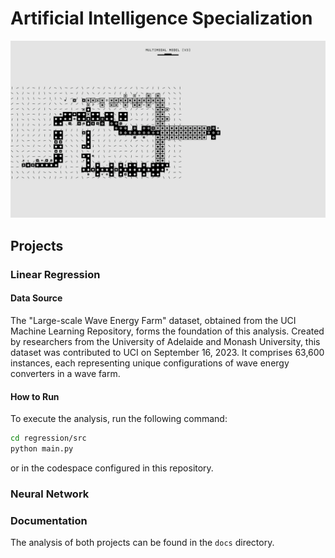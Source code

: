 # Artificial Intelligence Specialization

![banner](./readme/images/readme-banner.jpg)

## Projects

### Linear Regression

#### Data Source

The "Large-scale Wave Energy Farm" dataset, obtained from the UCI Machine Learning Repository, forms the foundation of this analysis. Created by researchers from the University of Adelaide and Monash University, this dataset was contributed to UCI on September 16, 2023. It comprises 63,600 instances, each representing unique configurations of wave energy converters in a wave farm.

#### How to Run

To execute the analysis, run the following command:

```bash
cd regression/src
python main.py
```

or in the codespace configured in this repository.

### Neural Network

### Documentation

The analysis of both projects can be found in the `docs` directory.
